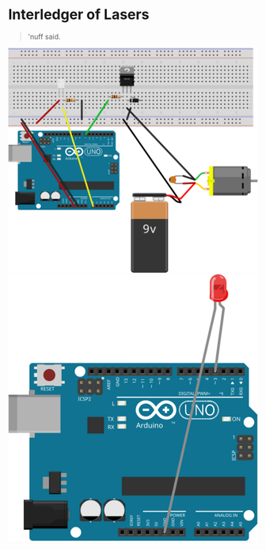 # Interledger of Lasers
> 'nuff said.

![Sensor](./schematics/IOL_Sensor_bb.svg)
![Transmitter](./schematics/IOL_Transmitter_bb.svg)
